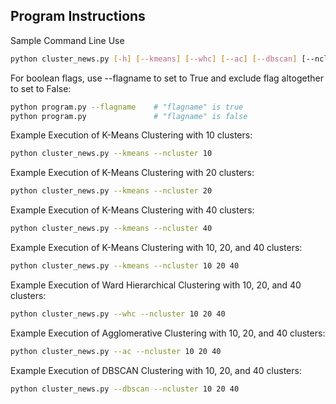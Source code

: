 ## **Program Instructions**


Sample Command Line Use
```Bash
python cluster_news.py [-h] [--kmeans] [--whc] [--ac] [--dbscan] [--ncluster n1 [n2 ...]]
```
For boolean flags, use --flagname to set to True and exclude flag altogether to set to False:
```Bash
python program.py --flagname    # "flagname" is true
python program.py               # "flagname" is false
```

Example Execution of K-Means Clustering with 10 clusters:
```Bash
python cluster_news.py --kmeans --ncluster 10
```
Example Execution of K-Means Clustering with 20 clusters:
```Bash
python cluster_news.py --kmeans --ncluster 20
```
Example Execution of K-Means Clustering with 40 clusters:
```Bash
python cluster_news.py --kmeans --ncluster 40
```

Example Execution of K-Means Clustering with 10, 20, and 40 clusters:
```Bash
python cluster_news.py --kmeans --ncluster 10 20 40
```

Example Execution of Ward Hierarchical Clustering with 10, 20, and 40 clusters:
```Bash
python cluster_news.py --whc --ncluster 10 20 40
```

Example Execution of Agglomerative Clustering with 10, 20, and 40 clusters:
```Bash
python cluster_news.py --ac --ncluster 10 20 40
```

Example Execution of DBSCAN Clustering with 10, 20, and 40 clusters:
```Bash
python cluster_news.py --dbscan --ncluster 10 20 40
```
